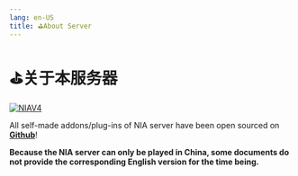 ```yaml
---
lang: en-US
title: ⛳About Server
---
```


# ⛳关于本服务器

[![NIAV4](/NIASERVER-V4.svg)](https://github.com/NIANIANKNIA/NIASERVER-V4)


All self-made addons/plug-ins of NIA server have been open sourced on [**Github**](https://github.com/NIANIANKNIA/NIASERVER-V4)!

**Because the NIA server can only be played in China, some documents do not provide the corresponding English version for the time being.**

